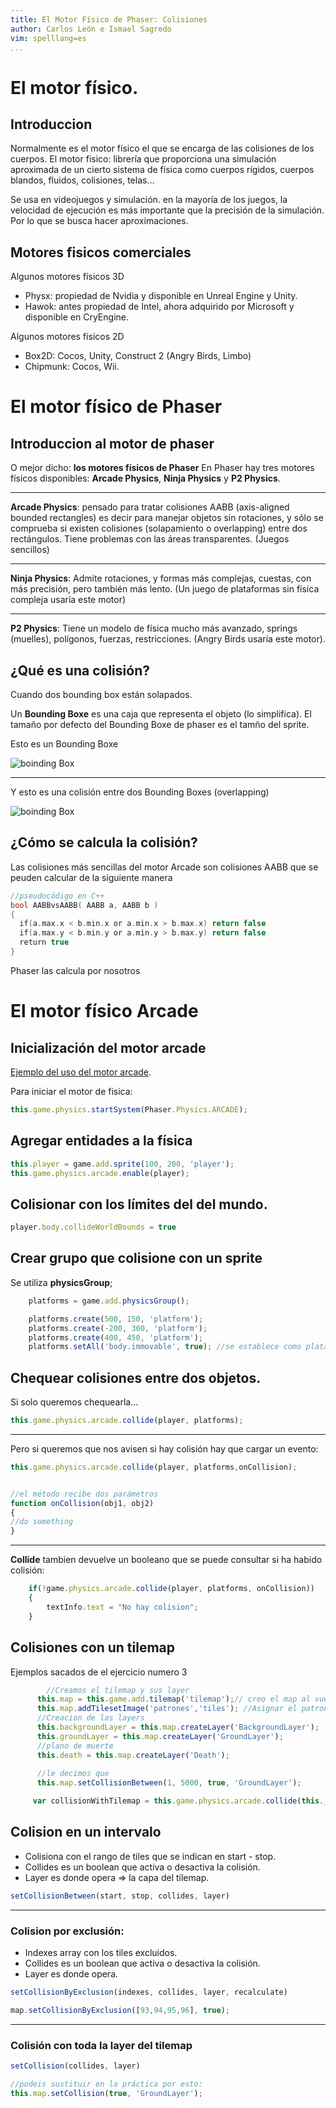 ```yaml
---
title: El Motor Físico de Phaser: Colisiones
author: Carlos León e Ismael Sagredo
vim: spelllang=es
...
```



# El motor físico.




## Introduccion

Normalmente es el motor físico el que se encarga de las colisiones de los cuerpos.
El motor fisico: librería que proporciona una simulación aproximada de un cierto sistema de física como
cuerpos rígidos, cuerpos blandos, fluidos, colisiones, telas...

Se usa en videojuegos y simulación. en la mayoría de los juegos, la velocidad de ejecución es más importante que 
la precisión de la simulación. Por lo que se busca hacer aproximaciones.



## Motores fisicos comerciales



Algunos motores físicos 3D

* Physx: propiedad de Nvidia y disponible en Unreal Engine y Unity.
* Hawok: antes propiedad de Intel, ahora adquirido por Microsoft y disponible en CryEngine.

Algunos motores físicos 2D

* Box2D: Cocos, Unity, Construct 2 (Angry Birds, Limbo)
* Chipmunk: Cocos, Wii.



# El motor físico de Phaser



## Introduccion al motor de phaser

O mejor dicho: **los motores físicos de Phaser**
En Phaser hay tres motores físicos disponibles: **Arcade Physics**, **Ninja Physics** y **P2 Physics**.


---


**Arcade Physics**: pensado para tratar colisiones AABB (axis-aligned bounded rectangles) es decir para manejar objetos sin rotaciones, y sólo se comprueba si existen colisiones (solapamiento o overlapping) entre dos rectángulos. Tiene problemas con las áreas transparentes. (Juegos sencillos)


---


**Ninja Physics**: Admite rotaciones, y formas más complejas, cuestas, con más precisión, pero también más lento. (Un juego de plataformas sin física compleja usaría este motor)


---

**P2 Physics**: Tiene un modelo de física mucho más avanzado, springs (muelles), polígonos, fuerzas, restricciones. (Angry Birds usaría este motor). 


## ¿Qué es una colisión?



Cuando dos bounding box están solapados.

Un **Bounding Boxe** es una caja que representa el objeto (lo simplifica). El tamaño por defecto del Bounding Boxe de phaser
es el tamño del sprite.

Esto es un Bounding Boxe

![boinding Box](imgs/custom-physics-aabb.png)


---


Y esto es una colisión entre dos Bounding Boxes (overlapping)


![boinding Box](imgs/custom-physics-least-overlap.png)


## ¿Cómo se calcula la colisión?



Las colisiones más sencillas del motor Arcade son colisiones AABB que se peuden calcular de la siguiente manera


```c
//pseudocódigo en C++
bool AABBvsAABB( AABB a, AABB b )
{
  if(a.max.x < b.min.x or a.min.x > b.max.x) return false
  if(a.max.y < b.min.y or a.min.y > b.max.y) return false
  return true
}
```


Phaser las calcula por nosotros


# El motor físico Arcade


## Inicialización del motor arcade


[Ejemplo del uso del motor arcade](https://phaser.io/sandbox/edit/rGYAfFoJ).


Para iniciar el motor de fisica:

```js
this.game.physics.startSystem(Phaser.Physics.ARCADE);
```


## Agregar entidades a la física


```js
this.player = game.add.sprite(100, 200, 'player');
this.game.physics.arcade.enable(player);
```


## Colisionar con los límites del del mundo.


```js
player.body.collideWorldBounds = true
```


## Crear grupo que colisione con un sprite


Se utiliza **physicsGroup**;

```js
    platforms = game.add.physicsGroup();

    platforms.create(500, 150, 'platform');
    platforms.create(-200, 300, 'platform');
    platforms.create(400, 450, 'platform');
    platforms.setAll('body.immovable', true); //se establece como plataformas estáticas
```

## Chequear colisiones entre dos objetos.


Si solo queremos chequearla...

```js
this.game.physics.arcade.collide(player, platforms);
```


---

Pero si queremos que nos avisen si hay colisión hay que cargar un evento: 


```js
this.game.physics.arcade.collide(player, platforms,onCollision);


//el método recibe dos parámetros
function onCollision(obj1, obj2)
{
//do something
}
```

--- 


**Collide** tambien devuelve un booleano que se puede consultar si ha habido colisión:

```js
    if(!game.physics.arcade.collide(player, platforms, onCollision))
    {
        textInfo.text = "No hay colision";
    }
```



## Colisiones con un tilemap


Ejemplos sacados de el ejercicio numero 3

```js
        //Creamos el tilemap y sus layer
      this.map = this.game.add.tilemap('tilemap');// creo el map al vuelo o lo predefino en el objeto...
      this.map.addTilesetImage('patrones','tiles'); //Asignar el patron al spritesheet.
      //Creacion de las layers
      this.backgroundLayer = this.map.createLayer('BackgroundLayer');
      this.groundLayer = this.map.createLayer('GroundLayer');
      //plano de muerte
      this.death = this.map.createLayer('Death');
      
      //le decimos que 
      this.map.setCollisionBetween(1, 5000, true, 'GroundLayer');

     var collisionWithTilemap = this.game.physics.arcade.collide(this._rush, this.groundLayer);
```


## Colision en un intervalo


* Colisiona con el rango de tiles que se indican en start - stop. 
* Collides es un boolean que activa o desactiva la colisión.
* Layer es donde opera => la capa del tilemap. 


```js
setCollisionBetween(start, stop, collides, layer)
```

---


### Colision por exclusión:


* Indexes array con los tiles excluidos.
* Collides es un boolean que activa o desactiva la colisión.
* Layer es donde opera.

```js
setCollisionByExclusion(indexes, collides, layer, recalculate)

map.setCollisionByExclusion([93,94,95,96], true);
```

---


### Colisión con toda la layer del tilemap


```js
setCollision(collides, layer)

//podeis sustituir en la práctica por esto:
this.map.setCollision(true, 'GroundLayer');
```


